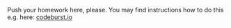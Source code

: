 Push your homework here, please.
You may find instructions how to do this e.g. here: [codeburst.io](https://codeburst.io/a-step-by-step-guide-to-making-your-first-github-contribution-5302260a2940)
